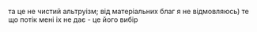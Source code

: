 та це не чистий альтруізм; від матеріальних благ я не відмовляюсь) те що потік мені іх не дає - це його вибір
